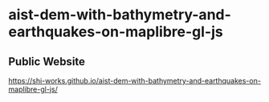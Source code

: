 # aist-dem-with-bathymetry-and-earthquakes-on-maplibre-gl-js
## Public Website
https://shi-works.github.io/aist-dem-with-bathymetry-and-earthquakes-on-maplibre-gl-js/
